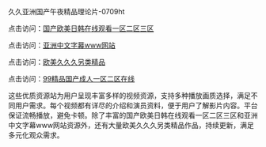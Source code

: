 久久亚洲国产午夜精品理论片-0709ht

点击访问：<a href="https://heiliaoxqkkct.pages.dev">国产欧美日韩在线观看一区二区三区</a>

点击访问：<a href="https://heiliaoxwd5i8.pages.dev">亚洲中文字幕www网站</a>

点击访问：<a href="https://heiliaowt0d7p.pages.dev">欧美久久久另类精品</a>

点击访问：<a href="https://heiliaoga6s9v.pages.dev">99精品国产成人一区二区在线</a>

这些优质资源站为用户呈现丰富多样的视频资源，支持多种播放画质选择，满足不同用户需求。每个视频都有详尽的介绍和演员资料，便于用户了解影片内容。平台保证流畅播放，避免卡顿。除了丰富的国产欧美日韩在线观看一区二区三区和亚洲中文字幕www网站资源外，还有大量欧美久久久另类精品作品，持续更新，满足多元化观众需求。

<span style="display:none;">[Canonical link](）</span>
